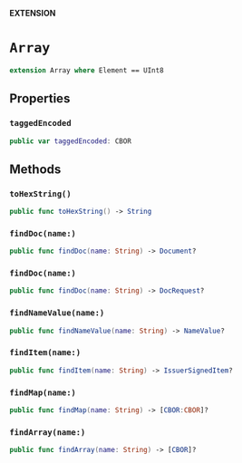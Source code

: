 **EXTENSION**

# `Array`
```swift
extension Array where Element == UInt8
```

## Properties
### `taggedEncoded`

```swift
public var taggedEncoded: CBOR
```

## Methods
### `toHexString()`

```swift
public func toHexString() -> String
```

### `findDoc(name:)`

```swift
public func findDoc(name: String) -> Document?
```

### `findDoc(name:)`

```swift
public func findDoc(name: String) -> DocRequest?
```

### `findNameValue(name:)`

```swift
public func findNameValue(name: String) -> NameValue?
```

### `findItem(name:)`

```swift
public func findItem(name: String) -> IssuerSignedItem?
```

### `findMap(name:)`

```swift
public func findMap(name: String) -> [CBOR:CBOR]?
```

### `findArray(name:)`

```swift
public func findArray(name: String) -> [CBOR]?
```
